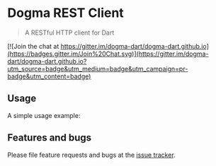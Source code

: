 # Dogma REST Client

> A RESTful HTTP client for Dart

[![Join the chat at https://gitter.im/dogma-dart/dogma-dart.github.io](https://badges.gitter.im/Join%20Chat.svg)](https://gitter.im/dogma-dart/dogma-dart.github.io?utm_source=badge&utm_medium=badge&utm_campaign=pr-badge&utm_content=badge)

## Usage

A simple usage example:

## Features and bugs

Please file feature requests and bugs at the [issue tracker][tracker].

[tracker]: https://github.com/dogma-dart/dogma-rest-client/issues
